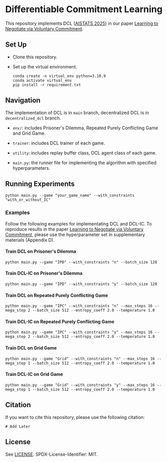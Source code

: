 # Differentiable Commitment Learning
This repository implements DCL ([AISTATS 2025](https://github.com/shuhui-zhu/DCL)) in our paper [Learning to Negotiate via Voluntary  Commitment](https://github.com/shuhui-zhu/DCL).

## Set Up

* Clone this repository.

* Set up the virtual environment.

  ``` 
  conda create -n virtual_env python=3.10.9
  conda activate virtual_env
  pip install -r requirement.txt
  ```

## Navigation

The implementation of DCL is in `main` branch, decentralized DCL is in `decentralized_dcl` branch.

* `env/`: includes Prisoner's Dilemma, Repeated Purely Conflicting Game and Grid Game.

* `trainer`: includes DCL trainer of each game. 
* `utility`: includes replay buffer class, DCL agent class of each game.
* `main.py`: the runner file for implementing the algorithm with specified hyperparameters. 

## Running Experiments

```
python main.py --game "your_game_name" --with_constraints "with_or_without_IC"
```

### Examples

Follow the following examples for implementating DCL and DCL-IC. To reproduce results in  the paper [Learning to Negotiate via Voluntary  Commitment](https://github.com/shuhui-zhu/DCL), please use the hyperparameter set in supplementary materials (Appendix D). 

#### Train DCL on Prisoner's Dilemma

```
python main.py --game "IPD" --with_constraints "n" --batch_size 128
```

#### Train DCL-IC on Prisoner's Dilemma 

```
python main.py --game "IPD" --with_constraints "y" --batch_size 128
```

#### Train DCL on Repeated Purely Conflicting Game

```
python main.py --game "IPC" --with_constraints "n" --max_steps 16 --mega_step 2 --batch_size 512 --entropy_coeff 2.0 --temperature 1.0
```

#### Train DCL-IC on Repeated Purely Conflicting Game

```
python main.py --game "IPC" --with_constraints "y" --max_steps 16 --mega_step 2 --batch_size 512 --entropy_coeff 2.0 --temperature 1.0
```

#### Train DCL on Grid Game

```
python main.py --game "Grid" --with_constraints "n" --max_steps 16 --mega_step 1 --batch_size 512 --entropy_coeff 2.0 --temperature 1.0
```

#### Train DCL-IC on Grid Game

```
python main.py --game "Grid" --with_constraints "y" --max_steps 16 --mega_step 1 --batch_size 512 --entropy_coeff 2.0 --temperature 1.0
```

## Citation

If you want to cite this repository, please use the following citation:

```
# Add Later
```



## License
See [LICENSE](LICENSE).
SPDX-License-Identifier: MIT.